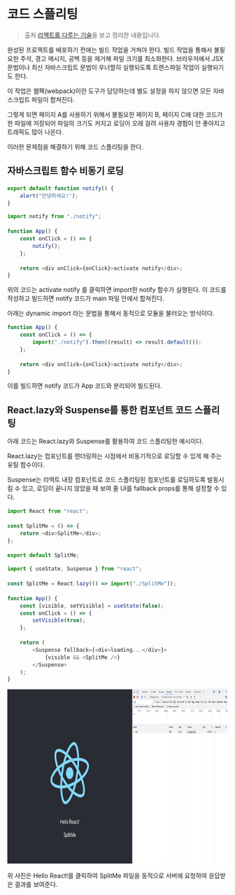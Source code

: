 # 코드 스플리팅

> 출처 [리액트를 다루는 기술](http://www.kyobobook.co.kr/product/detailViewKor.laf?mallGb=KOR&ejkGb=KOR&barcode=9791160508796)을 보고 정리한 내용입니다.

완성된 프로젝트를 배포하기 전에는 빌드 작업을 거쳐야 한다. 빌드 작업을 통해서 불필요한 주석, 경고 메시지, 공백 등을 제거해 파일 크기를 최소화한다. 브라우저에서 JSX 문법이나 최신 자바스크립트 문법이 우너할히 실행되도록 트랜스파일 작업이 실행되기도 한다.

이 작업은 웹팩(webpack)이란 도구가 담당하는데 별도 설정을 하지 않으면 모든 자바스크립트 파일이 합쳐진다.

그렇게 되면 페이지 A를 사용하기 위해서 불필요한 페이지 B, 페이지 C에 대한 코드가 한 파일에 저장되어 파일의 크기도 커지고 로딩이 오래 걸려 사용자 경험이 안 좋아지고 트래픽도 많이 나온다.

이러한 문제점을 해결하기 위해 코드 스플리팅을 한다.

## 자바스크립트 함수 비동기 로딩

```js
export default function notify() {
    alert("안녕하세요!");
}
```

```js
import notify from "./notify";

function App() {
    const onClick = () => {
        notify();
    };

    return <div onClick={onClick}>activate notify</div>;
}
```

위의 코드는 activate notify 를 클릭하면 import한 notify 함수가 실행된다. 이 코드를 작성하고 빌드하면 notify 코드가 main 파일 안에서 합쳐진다.

아래는 dynamic import 라는 문법을 통해서 동적으로 모듈을 불러오는 방식이다.

```js
function App() {
    const onClick = () => {
        import("./notify").then((result) => result.default());
    };

    return <div onClick={onClick}>activate notify</div>;
}
```

이를 빌드하면 notify 코드가 App 코드와 분리되어 빌드된다.

## React.lazy와 Suspense를 통한 컴포넌트 코드 스플리팅

아래 코드는 React.lazy와 Suspense를 활용하여 코드 스플리팅한 예시이다.

React.lazy는 컴포넌트를 렌더링하는 시점에서 비동기적으로 로딩할 수 있게 해 주는 유틸 함수이다.

Suspense는 리액트 내장 컴포넌트로 코드 스플리팅된 컴포넌트를 로딩하도록 발동시킬 수 있고, 로딩이 끝나지 않았을 때 보여 줄 UI를 fallback props를 통해 설정할 수 있다.

```js
import React from "react";

const SplitMe = () => {
    return <div>SplitMe</div>;
};

export default SplitMe;
```

```js
import { useState, Suspense } from "react";

const SplitMe = React.lazy(() => import("./SplitMe"));

function App() {
    const [visible, setVisible] = useState(false);
    const onClick = () => {
        setVisible(true);
    };

    return (
        <Suspense fallback={<div>loading...</div>}>
            {visible && <SplitMe />}
        </Suspense>
    );
}
```

<img src="./image/코드스플리팅/network.png" height='400'>

위 사진은 Hello React!를 클릭하여 SplitMe 파일을 동적으로 서버에 요청하여 응답받은 결과를 보여준다.

